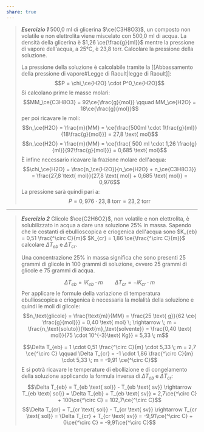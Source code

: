 ```yaml
---
share: true
---
```

> ***Esercizio 1***
> 500,0 ml di glicerina $\ce{C3H8O3}$, un composto non volatile e non elettrolita viene miscelato con 500,0 ml di acqua. La densità della glicerina è $1,26 \ce{\frac{g}{ml}}$ mentre la pressione di vapore dell'acqua, a 25°C, è 23,8 torr. Calcolare la pressione della soluzione.
> 
> La pressione della soluzione è calcolabile tramite la [[Abbassamento della pressione di vapore#Legge di Raoult|legge di Raoult]]:
> $$P = \chi_\ce{H2O} \cdot P^0_\ce{H2O}$$
> Si calcolano prime le masse molari:
> $$MM_\ce{C3H8O3} = 92\ce{\frac{g}{mol}} \qquad MM_\ce{H2O} = 18\ce{\frac{g}{mol}}$$
> per poi ricavare le moli:
> $$n_\ce{H2O} = \frac{m}{MM} = \ce{\frac{500ml \cdot 1\frac{g}{ml}}{18\frac{g}{mol}}} = 27,8 \text{ mol}$$
> $$n_\ce{H2O} = \frac{m}{MM} = \ce{\frac{ 500 ml \cdot 1,26 \frac{g}{ml}}{92\frac{g}{mol}}} = 0,685 \text{ mol}$$
> È infine necessario ricavare la frazione molare dell'acqua:
> $$\chi_\ce{H2O} = \frac{n_\ce{H2O}}{n_\ce{H2O} + n_\ce{C3H8O3}} = \frac{27,8 \text{ mol}}{27,8 \text{ mol} + 0,685 \text{ mol}} = 0,976$$
> La pressione sarà quindi pari a:
> $$P = 0,976 \cdot 23,8 \text{ torr} = 23,2 \text{ torr}$$

---

> ***Esercizio 2***
> Glicole $\ce{C2H6O2}$, non volatile e non elettrolita, è solubilizzato in acqua a dare una soluzione 25% in massa. Sapendo che le costanti di ebullioscopica e criogenica dell'acqua sono $K_{eb} = 0,51 \frac{^\circ C}{m}$ $K_{cr} = 1,86 \ce{\frac{^\circ C}{m}}$ calcolare $\Delta T_{eb}$ e $\Delta T_{cr}$.
>
> Una concentrazione 25% in massa significa che sono presenti 25 grammi di glicole in 100 grammi di soluzione, ovvero 25 grammi di glicole e 75 grammi di acqua.
>
> $$\Delta T_{eb} = iK_{eb}\cdot m \qquad \Delta T_{cr} = -iK_{cr}\cdot m$$
> Per applicare le formule della variazione di temperatura ebullioscopica e criogenica è necessaria la molalità della soluzione e quindi le moli di glicole:
> $$n_\text{glicole} = \frac{\text{m}}{MM} = \frac{25 \text{ g}}{62 \ce{ \frac{g}{mol}}} = 0,40 \text{ mol} \; \rightarrow \; m = \frac{n_\text{soluto}}{\text{m}_\text{solvente}} = \frac{0,40 \text{ mol}}{75 \cdot 10^{-3}\text{ Kg}} = 5,33 \; m$$
> 
> $$\Delta T_{eb} = 1 \cdot 0,51 \frac{^\circ C}{m} \cdot 5,33 \; m = 2,7 \ce{^\circ C} \qquad \Delta T_{cr} = -1 \cdot 1,86 \frac{^\circ C}{m} \cdot 5,33 \; m = -9,91 \ce{^\circ C}$$
> E si potrà ricavare le temperature di ebollizione e di congelamento della soluzione applicando la formula inversa di $\Delta T_{eb}$ e $\Delta T_{cr}$:
> $$\Delta T_{eb} = T_{eb \text{ sol}} - T_{eb \text{ sv}} \rightarrow T_{eb \text{ sol}} = \Delta T_{eb} + T_{eb \text{ sv}} = 2,7\ce{^\circ C} + 100\ce{^\circ C} = 102,7\ce{^\circ C}$$ $$\Delta T_{cr} = T_{cr \text{ sol}} - T_{cr \text{ sv}} \rightarrow T_{cr \text{ sol}} = \Delta T_{cr} + T_{cr \text{ sv}} = -9,91\ce{^\circ C} + 0\ce{^\circ C} = -9,91\ce{^\circ C}$$
>